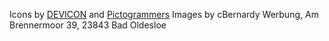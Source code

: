 Icons by <a target="_blank" href="https://devicon.dev/">DEVICON</a> and <a target="_blank" href="https://pictogrammers.com/library/mdi/">Pictogrammers</a>
Images by cBernardy Werbung, Am Brennermoor 39, 23843 Bad Oldesloe
